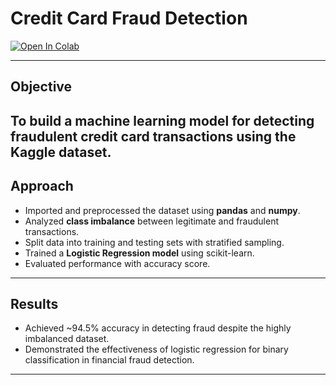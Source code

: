 # Credit Card Fraud Detection

[![Open In Colab](https://colab.research.google.com/assets/colab-badge.svg)](https://colab.research.google.com/github/Ksankalp9708/Credit-card-fraud-detection/blob/main/Credit_card_fraud_detection.ipynb)

---

## Objective
To build a machine learning model for **detecting fraudulent credit card transactions** using the Kaggle dataset.
---
## Approach
- Imported and preprocessed the dataset using **pandas** and **numpy**.  
- Analyzed **class imbalance** between legitimate and fraudulent transactions.  
- Split data into training and testing sets with stratified sampling.  
- Trained a **Logistic Regression model** using scikit-learn.  
- Evaluated performance with accuracy score.  
---
## Results
- Achieved ~94.5% accuracy in detecting fraud despite the highly imbalanced dataset.  
- Demonstrated the effectiveness of logistic regression for binary classification in financial fraud detection.  
---
